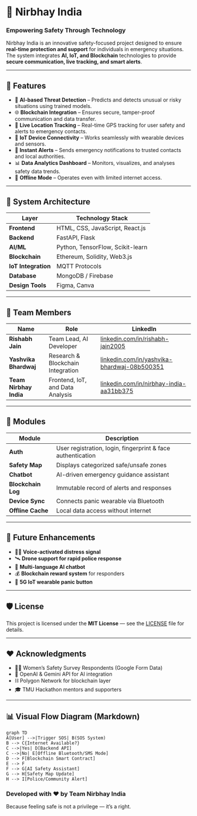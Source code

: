 # 🔐 Nirbhay India  
### Empowering Safety Through Technology  

Nirbhay India is an innovative safety-focused project designed to ensure **real-time protection and support** for individuals in emergency situations.  
The system integrates **AI, IoT, and Blockchain** technologies to provide **secure communication, live tracking, and smart alerts**.

---

## 🚀 Features

- 🧠 **AI-based Threat Detection** – Predicts and detects unusual or risky situations using trained models.  
- 🌐 **Blockchain Integration** – Ensures secure, tamper-proof communication and data transfer.  
- 📍 **Live Location Tracking** – Real-time GPS tracking for user safety and alerts to emergency contacts.  
- 📡 **IoT Device Connectivity** – Works seamlessly with wearable devices and sensors.  
- 🔔 **Instant Alerts** – Sends emergency notifications to trusted contacts and local authorities.  
- 📊 **Data Analytics Dashboard** – Monitors, visualizes, and analyses safety data trends.  
- 🧩 **Offline Mode** – Operates even with limited internet access.

---

## 🧱 System Architecture

| Layer | Technology Stack |
|-------|-------------------|
| **Frontend** | HTML, CSS, JavaScript, React.js |
| **Backend** | FastAPI, Flask |
| **AI/ML** | Python, TensorFlow, Scikit-learn |
| **Blockchain** | Ethereum, Solidity, Web3.js |
| **IoT Integration** | MQTT Protocols |
| **Database** | MongoDB / Firebase |
| **Design Tools** | Figma, Canva |

---

## 👥 Team Members

| **Name** | **Role** | **LinkedIn** |
|-----------|-----------|--------------|
| **Rishabh Jain** | Team Lead, AI Developer | [linkedin.com/in/rishabh-jain2005](https://linkedin.com/in/rishabh-jain2005) |
| **Yashvika Bhardwaj** | Research & Blockchain Integration | [linkedin.com/in/yashvika-bhardwaj-08b500351](https://www.linkedin.com/in/yashvika-bhardwaj-08b500351/) |
| **Team Nirbhay India** | Frontend, IoT, and Data Analysis | [linkedin.com/in/nirbhay-india-aa31bb375](https://www.linkedin.com/in/nirbhay-india-aa31bb375/) |

---

## 🧩 Modules

| Module | Description |
|--------|-------------|
| **Auth** | User registration, login, fingerprint & face authentication |
| **Safety Map** | Displays categorized safe/unsafe zones |
| **Chatbot** | AI-driven emergency guidance assistant |
| **Blockchain Log** | Immutable record of alerts and responses |
| **Device Sync** | Connects panic wearable via Bluetooth |
| **Offline Cache** | Local data access without internet |

---

## 🧠 Future Enhancements

- 🧍‍♀️ **Voice-activated distress signal**  
- 🛰️ **Drone support for rapid police response**  
- 💬 **Multi-language AI chatbot**  
- 💰 **Blockchain reward system** for responders  
- 📶 **5G IoT wearable panic button**  

---

## 🛡️ License

This project is licensed under the **MIT License** — see the [LICENSE](LICENSE) file for details.

---

## ❤️ Acknowledgments

- 👩‍💻 Women’s Safety Survey Respondents (Google Form Data)  
- 🤖 OpenAI & Gemini API for AI integration  
- ⛓️ Polygon Network for blockchain layer  
- 🎓 TMU Hackathon mentors and supporters  

---

## 📊 Visual Flow Diagram (Markdown)

```mermaid
graph TD
A[User] -->|Trigger SOS| B(SOS System)
B --> C{Internet Available?}
C -->|Yes| D[Backend API]
C -->|No| E[Offline Bluetooth/SMS Mode]
D --> F[Blockchain Smart Contract]
E --> F
F --> G[AI Safety Assistant]
G --> H[Safety Map Update]
H --> I[Police/Community Alert]
```
### Developed with ❤️ by Team Nirbhay India
Because feeling safe is not a privilege — it’s a right.
